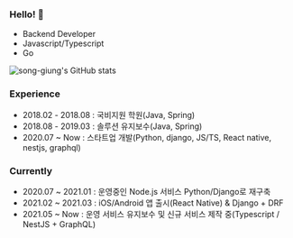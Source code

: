 ### Hello! 👋

- Backend Developer
- Javascript/Typescript
- Go

![song-giung's GitHub stats](https://github-readme-stats.vercel.app/api?username=song-giung&count_private=true&show_icons=true&include_all_commits=true)

### Experience

- 2018.02 - 2018.08 : 국비지원 학원(Java, Spring)
- 2018.08 - 2019.03 : 솔루션 유지보수(Java, Spring)
- 2020.07 ~ Now : 스타트업 개발(Python, django, JS/TS, React native, nestjs, graphql)

### Currently

- 2020.07 ~ 2021.01 : 운영중인 Node.js 서비스 Python/Django로 재구축
- 2021.02 ~ 2021.03 : iOS/Android 앱 출시(React Native) & Django + DRF
- 2021.05 ~ Now : 운영 서비스 유지보수 및 신규 서비스 제작 중(Typescript / NestJS + GraphQL)
